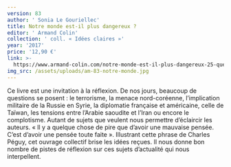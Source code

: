 ```yaml
---
version: 83
author: ' Sonia Le Gouriellec'
title: Notre monde est-il plus dangereux ?
editor: ' Armand Colin'
collection: ' coll. « Idées claires »'
year: '2017'
price: '12,90 €'
link: >-
  https://www.armand-colin.com/notre-monde-est-il-plus-dangereux-25-questions-pour-vous-faire-votre-opinion-9782200620127
img_src: /assets/uploads/am-83-notre-monde.jpg
---
```

Ce livre est une invitation à la réflexion. De nos jours, beaucoup de questions se posent : le terrorisme, la menace nord-coréenne, l’implication militaire de la Russie en Syrie, la diplomatie française et américaine, celle de Taïwan, les tensions entre l’Arabie saoudite et l’Iran ou encore le complotisme. Autant de sujets que veulent nous permettre d’éclaircir les auteurs. « Il y a quelque chose de pire que d’avoir une mauvaise pensée. C’est d’avoir une pensée toute faite ». Illustrant cette phrase de Charles Péguy, cet ouvrage collectif brise les idées reçues. Il nous donne bon nombre de pistes de réflexion sur ces sujets d’actualité qui nous interpellent.
